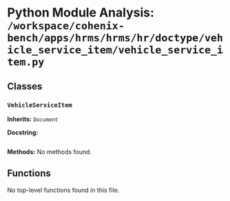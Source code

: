 # Python Module Analysis: `/workspace/cohenix-bench/apps/hrms/hrms/hr/doctype/vehicle_service_item/vehicle_service_item.py`

## Classes

### `VehicleServiceItem`
**Inherits:** `Document`


**Docstring:**
```

```

**Methods:**
No methods found.




## Functions

No top-level functions found in this file.
